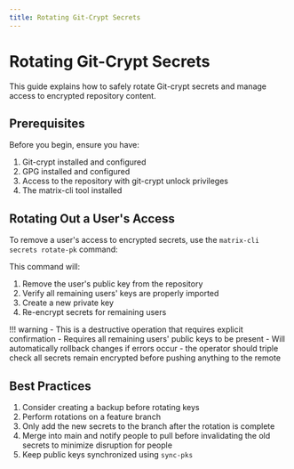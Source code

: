 ```yaml
---
title: Rotating Git-Crypt Secrets
---
```

# Rotating Git-Crypt Secrets

This guide explains how to safely rotate Git-crypt secrets and manage access to encrypted repository content.

## Prerequisites

Before you begin, ensure you have:

1. Git-crypt installed and configured
2. GPG installed and configured
3. Access to the repository with git-crypt unlock privileges
4. The matrix-cli tool installed

## Rotating Out a User's Access

To remove a user's access to encrypted secrets, use the `matrix-cli secrets rotate-pk` command:

This command will:
1. Remove the user's public key from the repository
2. Verify all remaining users' keys are properly imported
3. Create a new private key
4. Re-encrypt secrets for remaining users

!!! warning
    - This is a destructive operation that requires explicit confirmation
    - Requires all remaining users' public keys to be present
    - Will automatically rollback changes if errors occur
    - the operator should triple check all secrets remain encrypted before pushing anything to the remote

## Best Practices

1. Consider creating a backup before rotating keys
2. Perform rotations on a feature branch
3. Only add the new secrets to the branch after the rotation is complete
4. Merge into main and notify people to pull before invalidating the old secrets to minimize disruption for people
4. Keep public keys synchronized using `sync-pks`
